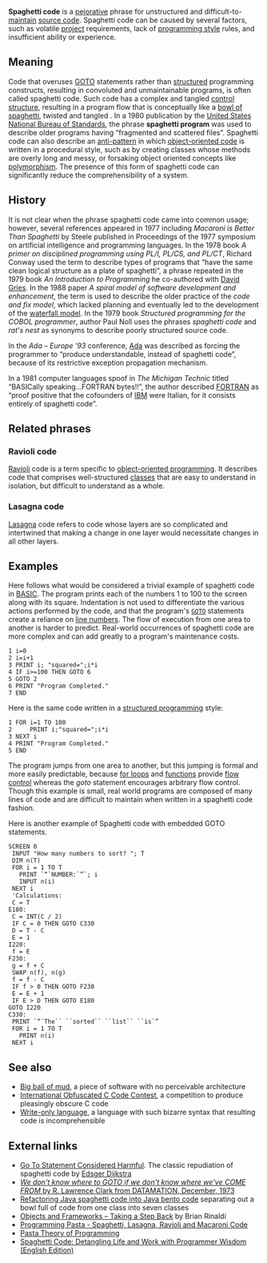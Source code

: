 
**Spaghetti code** is a [pejorative](pejorative "wikilink") phrase for
unstructured and
difficult-to-[maintain](Software_maintenance "wikilink") [source
code](source_code "wikilink"). Spaghetti code can be caused by several
factors, such as volatile
[project](Software_project_management "wikilink") requirements, lack of
[programming style](programming_style "wikilink") rules, and
insufficient ability or experience.

Meaning
-------

Code that overuses [GOTO](Goto "wikilink") statements rather than
[structured](Structured_programming "wikilink") programming constructs,
resulting in convoluted and unmaintainable programs, is often called
spaghetti code. Such code has a complex and tangled [control
structure](control_structure "wikilink"), resulting in a program flow
that is conceptually like a [bowl of
spaghetti](Spaghetti#Serving "wikilink"), twisted and tangled . In a
1980 publication by the [United States National Bureau of
Standards](National_Institute_of_Standards_and_Technology "wikilink"),
the phrase **spaghetti program** was used to describe older programs
having “fragmented and scattered files”. Spaghetti code can also
describe an [anti-pattern](anti-pattern "wikilink") in which
[object-oriented code](Object-oriented_programming "wikilink") is
written in a procedural style, such as by creating classes whose methods
are overly long and messy, or forsaking object oriented concepts like
[polymorphism](Polymorphism_(computer_science) "wikilink"). The
presence of this form of spaghetti code can significantly reduce the
comprehensibility of a system.

History
-------

It is not clear when the phrase spaghetti code came into common usage;
however, several references appeared in 1977 including *Macaroni is
Better Than Spaghetti* by Steele published in Proceedings of the 1977
symposium on artificial intelligence and programming languages. In the
1978 book *A primer on disciplined programming using PL/I, PL/CS, and
PL/CT*, Richard Conway used the term to describe types of programs that
“have the same clean logical structure as a plate of spaghetti”, a
phrase repeated in the 1979 book *An Introduction to Programming* he
co-authored with [David Gries](David_Gries "wikilink"). In the 1988
paper *A spiral model of software development and enhancement*, the term
is used to describe the older practice of the *code and fix model*,
which lacked planning and eventually led to the development of the
[waterfall model](waterfall_model "wikilink"). In the 1979 book
*Structured programming for the COBOL programmer*, author Paul Noll uses
the phrases *spaghetti code* and *rat's nest* as synonyms to describe
poorly structured source code.

In the *Ada – Europe '93* conference,
[Ada](Ada_(programming_language) "wikilink") was described as forcing
the programmer to “produce understandable, instead of spaghetti code”,
because of its restrictive exception propagation mechanism.

In a 1981 computer languages spoof in *The Michigan Technic* titled
“BASICally speaking...FORTRAN bytes!!”, the author described
[FORTRAN](FORTRAN "wikilink") as “proof positive that the cofounders of
[IBM](International_Business_Machines "wikilink") were Italian, for it
consists entirely of spaghetti code”.

Related phrases
---------------

### Ravioli code

[Ravioli](Ravioli "wikilink") code is a term specific to
[object-oriented programming](object-oriented_programming "wikilink").
It describes code that comprises well-structured
[classes](Class_(computer_programming) "wikilink") that are easy to
understand in isolation, but difficult to understand as a whole.

### Lasagna code

[Lasagna](Lasagna "wikilink") code refers to code whose layers are so
complicated and intertwined that making a change in one layer would
necessitate changes in all other layers.

Examples
--------

Here follows what would be considered a trivial example of spaghetti
code in [BASIC](BASIC_programming_language "wikilink"). The program
prints each of the numbers 1 to 100 to the screen along with its square.
Indentation is not used to differentiate the various actions performed
by the code, and that the program's [`GOTO`](Goto "wikilink") statements
create a reliance on [line numbers](line_number "wikilink"). The flow of
execution from one area to another is harder to predict. Real-world
occurrences of spaghetti code are more complex and can add greatly to a
program's maintenance costs.

``` {.gwbasic}
1 i=0
2 i=i+1
3 PRINT i; "squared=";i*i
4 IF i>=100 THEN GOTO 6
5 GOTO 2
6 PRINT "Program Completed."
7 END
```

Here is the same code written in a [structured
programming](structured_programming "wikilink") style:

``` {.gwbasic}
1 FOR i=1 TO 100
2     PRINT i;"squared=";i*i
3 NEXT i
4 PRINT "Program Completed."
5 END
```

The program jumps from one area to another, but this jumping is formal
and more easily predictable, because [for loops](for_loop "wikilink")
and [functions](Subroutine "wikilink") provide [flow
control](control_flow "wikilink") whereas the *goto* statement
encourages arbitrary flow control. Though this example is small, real
world programs are composed of many lines of code and are difficult to
maintain when written in a spaghetti code fashion.

Here is another example of Spaghetti code with embedded GOTO statements.
```
SCREEN 0
 INPUT "How many numbers to sort? "; T
 DIM n(T)
 FOR i = 1 TO T
   PRINT `“`NUMBER:`”`; i
   INPUT n(i)
 NEXT i
 'Calculations:
 C = T
E180:
 C = INT(C / 2)
 IF C = 0 THEN GOTO C330
 D = T - C
 E = 1
I220:
 f = E
F230:
 g = f + C
 SWAP n(f), n(g)
 f = f - C
 IF f > 0 THEN GOTO F230
 E = E + 1
 IF E > D THEN GOTO E180
GOTO I220
C330:
 PRINT `“`The`` ``sorted`` ``list`` ``is`”
 FOR i = 1 TO T
   PRINT n(i)
 NEXT i
```

See also
--------

-   [Big ball of mud](Big_ball_of_mud "wikilink"), a piece of software
    with no perceivable architecture
-   [International Obfuscated C Code
    Contest](International_Obfuscated_C_Code_Contest "wikilink"), a
    competition to produce pleasingly obscure C code
-   [Write-only language](Write-only_language "wikilink"), a language
    with such bizarre syntax that resulting code is incomprehensible

   

External links
--------------

-   [Go To Statement Considered
    Harmful](http://portal.acm.org/citation.cfm?id=362929.362947). The
    classic repudiation of spaghetti code by [Edsger
    Dijkstra](Edsger_Dijkstra "wikilink")
-   [*We don't know where to GOTO if we don't know where we've COME
    FROM* by R. Lawrence Clark from DATAMATION, December,
    1973](http://www.fortran.com/fortran/come_from.html)
-   [Refactoring Java spaghetti code into Java bento
    code](http://yost.com/computers/java/java-spaghetti/) separating out
    a bowl full of code from one class into seven classes
-   [Objects and Frameworks – Taking a Step
    Back](https://archive.is/20130201082958/http://www.remotesynthesis.com/post.cfm/Objects-and-Frameworks--Taking-a-Step-Back)
    by Brian Rinaldi
-   [Programming Pasta - Spaghetti, Lasagna, Ravioli and Macaroni
    Code](https://www.docsity.com/en/news/programming-2/programming-pasta-spaghetti-lasagna-ravioli-macaroni-code/)
-   [Pasta Theory of
    Programming](http://whatis.techtarget.com/definition/Pasta-Theory-of-Programming)
-   [Spaghetti Code: Detangling Life and Work with Programmer Wisdom
    (English Edition)](http://spaghetticodebook.com)

